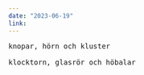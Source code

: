 ```yaml
---
date: "2023-06-19"
link: 
---
```


<pre>
knopar, hörn och kluster

klocktorn, glasrör och höbalar
</pre>

